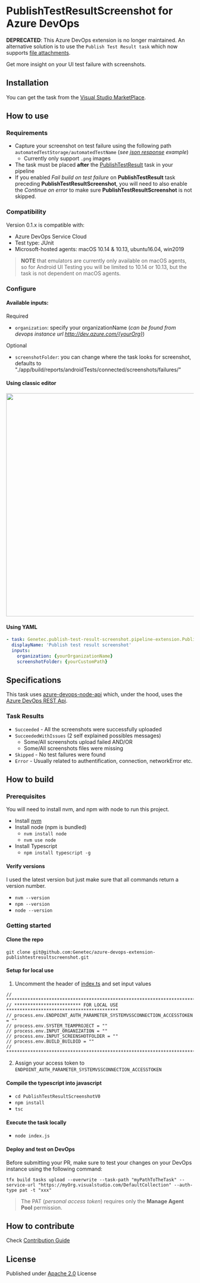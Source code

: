 # PublishTestResultScreenshot for Azure DevOps
**DEPRECATED**: This Azure DevOps extension is no longer maintained. An alternative solution is to use the `Publish Test
Result task` which now supports [file attachments](https://devblogs.microsoft.com/devops/junit-attachments-support-for-publish-test-results/).

Get more insight on your UI test failure with screenshots.

## Installation
You can get the task from the [Visual Studio MarketPlace](https://marketplace.visualstudio.com/items?itemName=Genetec.publish-test-result-screenshot).

## How to use
### Requirements
* Capture your screenshot on test failure using the following path `automatedTestStorage/automatedTestName` (*see [json response](https://docs.microsoft.com/en-us/rest/api/azure/devops/test/results/get?view=azure-devops-rest-5.1#examples) example*)
  * Currently only support `.png` images
* The task must be placed **after** the [PublishTestResult](https://docs.microsoft.com/en-us/azure/devops/pipelines/tasks/test/publish-test-results) task in your pipeline
* If you enabled *Fail build on test failure* on **PublishTestResult** task preceding **PublishTestResultScreenshot**, you will need to also enable the *Continue on error* to make sure **PublishTestResultScreenshot** is not skipped.

### Compatibility
Version 0.1.x is compatible with:
* Azure DevOps Service Cloud
* Test type: JUnit
* Microsoft-hosted agents: macOS 10.14 & 10.13, ubuntu16.04, win2019
> **NOTE** that emulators are currently only available on macOS agents, so for Android UI Testing you will be limited to 10.14 or 10.13, but the task is not dependent on macOS agents.

### Configure
#### Available inputs:
Required
* `organization`: specify your organizationName (*can be found from devops instance url http://dev.azure.com/{yourOrg}*)

Optional
* `screenshotFolder`: you can change where the task looks for screenshot, defaults to "./app/build/reports/androidTests/connected/screenshots/failures/"

#### Using classic editor
<img src="images/task-config-preview.png" width="600" />

#### Using YAML
```yaml
- task: Genetec.publish-test-result-screenshot.pipeline-extension.PublishTestResultScreenshot@0
  displayName: 'Publish test result screenshot'
  inputs:
    organization: {yourOrganizationName}
    screenshotFolder: {yourCustomPath}
```
## Specifications
This task uses [azure-devops-node-api](https://github.com/microsoft/azure-devops-node-api) which, under the hood, uses the [Azure DevOps REST Api](https://docs.microsoft.com/en-us/rest/api/azure/devops/).

### Task Results
* `Succeeded` - All the screenshots were successfully uploaded
* `SucceededWithIssues` (2 self explained possibles messages)
  * Some/All screenshots upload failed AND/OR
  * Some/All screenshots files were missing
* `Skipped` - No test failures were found
* `Error` - Usually related to authentification, connection, networkError etc.

## How to build
### Prerequisites
You will need to install nvm, and npm with node to run this project.

* Install [nvm](https://github.com/nvm-sh/nvm#installation-and-update)
* Install node (npm is bundled)
  * `nvm install node`
  * `nvm use node`
* Install Typescript
  * `npm install typescript -g`


#### Verify versions
I used the latest version but just make sure that all commands return a version number.
* `nvm --version`
* `npm --version`
* `node --version`

### Getting started

#### Clone the repo
`git clone git@github.com:Genetec/azure-devops-extension-publishtestresultscreenshot.git`

#### Setup for local use
1. Uncomment the header of [index.ts](./PublishTestResultScreenshotV0/index.ts) and set input values
```
// **********************************************************************************
// ************************* FOR LOCAL USE ******************************************
// process.env.ENDPOINT_AUTH_PARAMETER_SYSTEMVSSCONNECTION_ACCESSTOKEN = ""
// process.env.SYSTEM_TEAMPROJECT = ""
// process.env.INPUT_ORGANIZATION = ""
// process.env.INPUT_SCREENSHOTFOLDER = ""
// process.env.BUILD_BUILDID = ""
// **********************************************************************************
```
2. Assign your access token to `ENDPOINT_AUTH_PARAMETER_SYSTEMVSSCONNECTION_ACCESSTOKEN`

#### Compile the typescript into javascript
* `cd PublishTestResultScreenshotV0`
* `npm install`
* `tsc`

#### Execute the task locally
* `node index.js`

#### Deploy and test on DevOps
Before submitting your PR, make sure to test your changes on your DevOps instance using the following command:
```
tfx build tasks upload --overwrite --task-path "myPathToTheTask" --service-url "https://myOrg.visualstudio.com/DefaultCollection" --auth-type pat -t "xxx"
```
> The PAT (*personal access token*) requires only the **Manage Agent Pool** permission.

## How to contribute
Check [Contribution Guide](./CONTRIBUTING.md)

## License
Published under [Apache 2.0](./LICENSE) License

